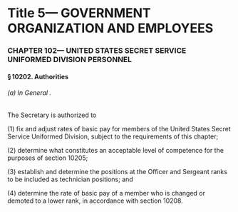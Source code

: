 
# Title 5— GOVERNMENT ORGANIZATION AND EMPLOYEES
### CHAPTER 102— UNITED STATES SECRET SERVICE UNIFORMED DIVISION PERSONNEL
#### § 10202. Authorities
###### (a) In General .

The Secretary is authorized to

(1) fix and adjust rates of basic pay for members of the United States Secret Service Uniformed Division, subject to the requirements of this chapter;

(2) determine what constitutes an acceptable level of competence for the purposes of section 10205;

(3) establish and determine the positions at the Officer and Sergeant ranks to be included as technician positions; and

(4) determine the rate of basic pay of a member who is changed or demoted to a lower rank, in accordance with section 10208.

